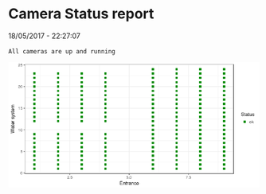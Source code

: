 Camera Status report
================
18/05/2017 - 22:27:07

    All cameras are up and running

![](camreport_files/figure-markdown_github/unnamed-chunk-2-1.png)
